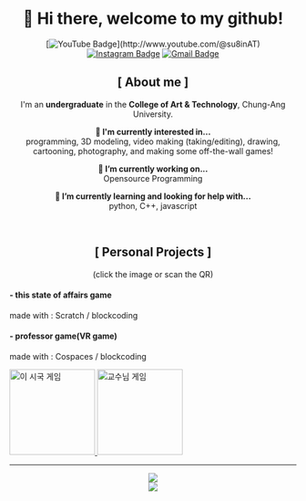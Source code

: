 <div align="center">
  
# 👋 Hi there, welcome to my github!

<!--
**codingsuhyun/codingsuhyun** is a ✨ _special_ ✨ repository because its `README.md` (this file) appears on your GitHub profile.

Here are some ideas to get you started:
-->


[![YouTube Badge](https://img.shields.io/badge/-@su8inAT-c4302b?style=flat-square&labelColor=c4302b&logo=youtube&logoColor=white&link=[https://www.youtube.com/channel/UCQXt2DMbgcjO5xpAd0cFS8A](http://www.youtube.com/@su8inAT))](http://www.youtube.com/@su8inAT)
[![Instagram Badge](https://img.shields.io/badge/-@sooo0oo__h-833AB4?style=flat-square&labelColor=833AB4&logo=instagram&logoColor=white&link=https://instagram.com/maddhruv)](https://instagram.com/sooo0oo__h) 
[![Gmail Badge](https://img.shields.io/badge/tngus6053@gmail.com-c14438?style=flat-square&logo=Gmail&logoColor=white&link=mailto:dhruvjainpenny@gmail.com)](mailto:tngus6053@gmail.com)

## [ About me ]
I'm an **undergraduate** in the **College of Art & Technology**, Chung-Ang University. 

**🤔 I'm currently interested in...**
<br>programming, 3D modeling, video making (taking/editing), drawing, cartooning, photography, and making some off-the-wall games!

**🔭 I’m currently working on...**
<br>Opensource Programming
 
**🌱 I’m currently learning and looking for help with...**
<br>python, C++, javascript


<br>

## [ Personal Projects ]

(click the image or scan the QR)

</div>

<!-- 이미지 -->

#### - this state of affairs game
made with : Scratch / blockcoding
#### - professor game(VR game)
made with : Cospaces / blockcoding

<a href="https://scratch.mit.edu/projects/538070716">
  <img src=https://puffy-camp-2ba.notion.site/image/https%3A%2F%2Fprod-files-secure.s3.us-west-2.amazonaws.com%2F57ad375c-06dd-4a74-980b-0a73388b769a%2F85e771fb-036e-4814-8408-32e70f89ae13%2F%25E1%2584%258B%25E1%2585%25B5%25E1%2584%2589%25E1%2585%25B5%25E1%2584%2580%25E1%2585%25AE%25E1%2586%25A8%25E1%2584%2580%25E1%2585%25A6%25E1%2584%258B%25E1%2585%25B5%25E1%2586%25B71.png?table=block&id=14643053-5336-80c9-9636-e1b8e5c61c43&spaceId=57ad375c-06dd-4a74-980b-0a73388b769a&width=480&userId=&cache=v2 alt="이 시국 게임" width="150px" height="150px" />
</a>

<a href="https://edu.cospaces.io/UNU-ACW">
  <img src=https://puffy-camp-2ba.notion.site/image/https%3A%2F%2Fprod-files-secure.s3.us-west-2.amazonaws.com%2F57ad375c-06dd-4a74-980b-0a73388b769a%2Ffe67baf3-eb69-4253-a08c-30a42bdfe7a5%2FFinal_Project(Real)_QR.png?table=block&id=14643053-5336-8076-b15b-e04d38bcac17&spaceId=57ad375c-06dd-4a74-980b-0a73388b769a&width=480&userId=&cache=v2 alt="교수님 게임" width="150px" height="150px" />
</a>


--------

<!-- hit -->
<div align="center">
<a href="https://hits.seeyoufarm.com"><img src="https://hits.seeyoufarm.com/api/count/incr/badge.svg?url=https%3A%2F%2Fgithub.com%2Fcodingsuhyun&count_bg=%23717FE3&title_bg=%23000000&icon=awesomelists.svg&icon_color=%23E7E7E7&title=hits&edge_flat=false"/></a>
<br>

<!-- 깃허브 통계 -->
<picture>
  <source
    srcset="https://github-readme-stats.vercel.app/api?username=codingsuhyun&show_icons=true&theme=dark"
    media="(prefers-color-scheme: dark)"
  />
  <source
    srcset="https://github-readme-stats.vercel.app/api?username=codingsuhyun&show_icons=true"
    media="(prefers-color-scheme: light), (prefers-color-scheme: no-preference)"
  />
  <img src="https://github-readme-stats.vercel.app/api?username=codingsuhyun&show_icons=true" />
</picture>
